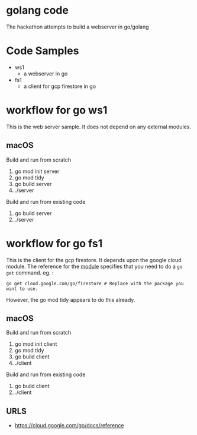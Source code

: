 # golang code

The hackathon attempts to build a webserver in go/golang

# Code Samples

* ws1
    - a webserver in go
* fs1
    - a client for gcp firestore in go


# workflow for go ws1

This is the web server sample. It does not depend on any external modules.

## macOS

Build and run from scratch

1. go mod init server
2. go mod tidy
3. go build server
4. ./server

Build and run from existing code

1. go build server
2. ./server


# workflow for go fs1

This is the client for the gcp firestore. It depends upon the google cloud module.
The reference for the [module](https://pkg.go.dev/cloud.google.com/go#section-readme)
specifies that you need to do a `go get` command. eg. :

```
go get cloud.google.com/go/firestore # Replace with the package you want to use.
```

However, the go mod tidy appears to do this already.


## macOS

Build and run from scratch

1. go mod init client
2. go mod tidy
3. go build client
4. ./client

Build and run from existing code

1. go build client
2. ./client


## URLS

* https://cloud.google.com/go/docs/reference


